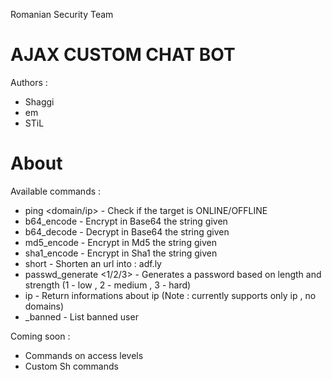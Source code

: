 Romanian Security Team

AJAX CUSTOM CHAT BOT
========================
Authors : 
- Shaggi
- em
- STiL

About
========================

Available commands :
- ping <domain/ip> - Check if the target is ONLINE/OFFLINE
- b64_encode <string> - Encrypt in Base64 the string given
- b64_decode <string> - Decrypt in Base64 the string given
- md5_encode <string> - Encrypt in Md5 the string given
- sha1_encode <string> - Encrypt in Sha1 the string given
- short <url> - Shorten an url into : adf.ly
- passwd_generate <1/2/3> - Generates a password based on length and strength (1 - low , 2 - medium , 3 - hard)
- ip <ip> - Return informations about ip (Note : currently supports only ip , no domains)
- _banned - List banned user

Coming soon :
- Commands on access levels
- Custom Sh commands
